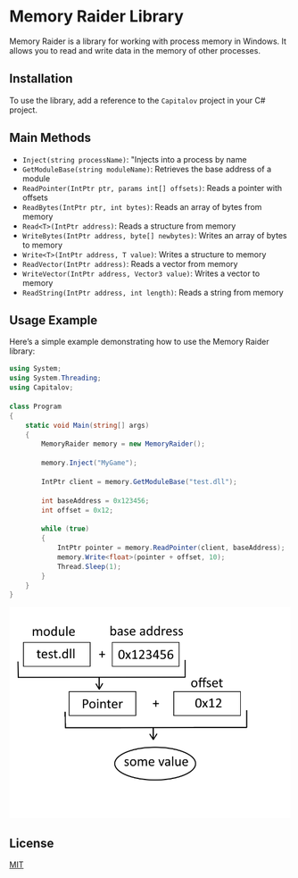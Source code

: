 # Memory Raider Library

Memory Raider is a library for working with process memory in Windows. It allows you to read and write data in the memory of other processes.

## Installation

To use the library, add a reference to the `Capitalov` project in your C# project.

## Main Methods
- `Inject(string processName)`: "Injects into a process by name
- `GetModuleBase(string moduleName)`: Retrieves the base address of a module
- `ReadPointer(IntPtr ptr, params int[] offsets)`: Reads a pointer with offsets
- `ReadBytes(IntPtr ptr, int bytes)`: Reads an array of bytes from memory
- `Read<T>(IntPtr address)`: Reads a structure from memory
- `WriteBytes(IntPtr address, byte[] newbytes)`: Writes an array of bytes to memory
- `Write<T>(IntPtr address, T value)`: Writes a structure to memory
- `ReadVector(IntPtr address)`: Reads a vector from memory
- `WriteVector(IntPtr address, Vector3 value)`: Writes a vector to memory
- `ReadString(IntPtr address, int length)`: Reads a string from memory

## Usage Example

Here’s a simple example demonstrating how to use the Memory Raider library:

```csharp
using System;
using System.Threading;
using Capitalov;

class Program
{
    static void Main(string[] args)
    {
        MemoryRaider memory = new MemoryRaider();

        memory.Inject("MyGame");

        IntPtr client = memory.GetModuleBase("test.dll");

        int baseAddress = 0x123456;
        int offset = 0x12;

        while (true)
        {
            IntPtr pointer = memory.ReadPointer(client, baseAddress);
            memory.Write<float>(pointer + offset, 10);
            Thread.Sleep(1);
        }
    }
}

```

![Example of reading a value](img/preview.png)

## License

[MIT](https://github.com/capital0v/MemoryRaider/blob/main/LICENSE)